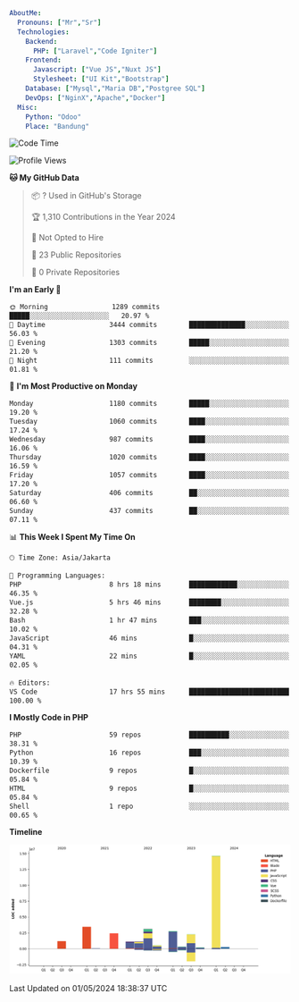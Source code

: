 ```yaml
AboutMe:
  Pronouns: ["Mr","Sr"]
  Technologies:
    Backend:
      PHP: ["Laravel","Code Igniter"]
    Frontend:
      Javascript: ["Vue JS","Nuxt JS"]
      Stylesheet: ["UI Kit","Bootstrap"]
    Database: ["Mysql","Maria DB","Postgree SQL"]
    DevOps: ["NginX","Apache","Docker"]
  Misc:
    Python: "Odoo"
    Place: "Bandung"
```

<!--START_SECTION:waka-->
![Code Time](http://img.shields.io/badge/Code%20Time-1%2C373%20hrs%2049%20mins-blue)

![Profile Views](http://img.shields.io/badge/Profile%20Views-0-blue)

**🐱 My GitHub Data** 

> 📦 ? Used in GitHub's Storage 
 > 
> 🏆 1,310 Contributions in the Year 2024
 > 
> 🚫 Not Opted to Hire
 > 
> 📜 23 Public Repositories 
 > 
> 🔑 0 Private Repositories 
 > 
**I'm an Early 🐤** 

```text
🌞 Morning                1289 commits        █████░░░░░░░░░░░░░░░░░░░░   20.97 % 
🌆 Daytime                3444 commits        ██████████████░░░░░░░░░░░   56.03 % 
🌃 Evening                1303 commits        █████░░░░░░░░░░░░░░░░░░░░   21.20 % 
🌙 Night                  111 commits         ░░░░░░░░░░░░░░░░░░░░░░░░░   01.81 % 
```
📅 **I'm Most Productive on Monday** 

```text
Monday                   1180 commits        █████░░░░░░░░░░░░░░░░░░░░   19.20 % 
Tuesday                  1060 commits        ████░░░░░░░░░░░░░░░░░░░░░   17.24 % 
Wednesday                987 commits         ████░░░░░░░░░░░░░░░░░░░░░   16.06 % 
Thursday                 1020 commits        ████░░░░░░░░░░░░░░░░░░░░░   16.59 % 
Friday                   1057 commits        ████░░░░░░░░░░░░░░░░░░░░░   17.20 % 
Saturday                 406 commits         ██░░░░░░░░░░░░░░░░░░░░░░░   06.60 % 
Sunday                   437 commits         ██░░░░░░░░░░░░░░░░░░░░░░░   07.11 % 
```


📊 **This Week I Spent My Time On** 

```text
🕑︎ Time Zone: Asia/Jakarta

💬 Programming Languages: 
PHP                      8 hrs 18 mins       ████████████░░░░░░░░░░░░░   46.35 % 
Vue.js                   5 hrs 46 mins       ████████░░░░░░░░░░░░░░░░░   32.28 % 
Bash                     1 hr 47 mins        ███░░░░░░░░░░░░░░░░░░░░░░   10.02 % 
JavaScript               46 mins             █░░░░░░░░░░░░░░░░░░░░░░░░   04.31 % 
YAML                     22 mins             █░░░░░░░░░░░░░░░░░░░░░░░░   02.05 % 

🔥 Editors: 
VS Code                  17 hrs 55 mins      █████████████████████████   100.00 % 
```

**I Mostly Code in PHP** 

```text
PHP                      59 repos            ██████████░░░░░░░░░░░░░░░   38.31 % 
Python                   16 repos            ███░░░░░░░░░░░░░░░░░░░░░░   10.39 % 
Dockerfile               9 repos             █░░░░░░░░░░░░░░░░░░░░░░░░   05.84 % 
HTML                     9 repos             █░░░░░░░░░░░░░░░░░░░░░░░░   05.84 % 
Shell                    1 repo              ░░░░░░░░░░░░░░░░░░░░░░░░░   00.65 % 
```



**Timeline**

![Lines of Code chart](https://raw.githubusercontent.com/vheins/vheins/main/assets/bar_graph.png)


 Last Updated on 01/05/2024 18:38:37 UTC
<!--END_SECTION:waka-->
